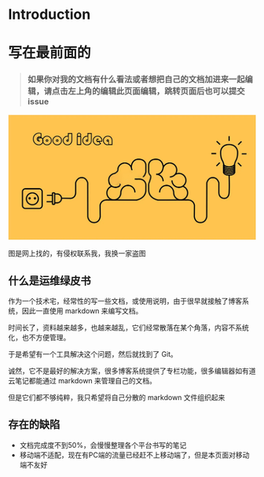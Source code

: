 # Introduction

# 写在最前面的

>  ### 如果你对我的文档有什么看法或者想把自己的文档加进来一起编辑，请点击左上角的编辑此页面编辑，跳转页面后也可以提交issue
>
> 



![image-20220507163950057](README.assets/image-20220507163950057.png)

图是网上找的，有侵权联系我，我换一家盗图

## 什么是运维绿皮书

作为一个技术宅，经常性的写一些文档，或使用说明，由于很早就接触了博客系统，因此一直使用 markdown 来编写文档。

时间长了，资料越来越多，也越来越乱，它们经常散落在某个角落，内容不系统化，也不方便管理。

于是希望有一个工具解决这个问题，然后就找到了  Git。

诚然，它不是最好的解决方案，很多博客系统提供了专栏功能，很多编辑器如有道云笔记都能通过 markdown  来管理自己的文档。

但是它们都不够纯粹，我只希望将自己分散的 markdown 文件组织起来





## 存在的缺陷

- 文档完成度不到50%，会慢慢整理各个平台书写的笔记
- 移动端不适配，现在有PC端的流量已经赶不上移动端了，但是本页面对移动端不友好





# 







## 